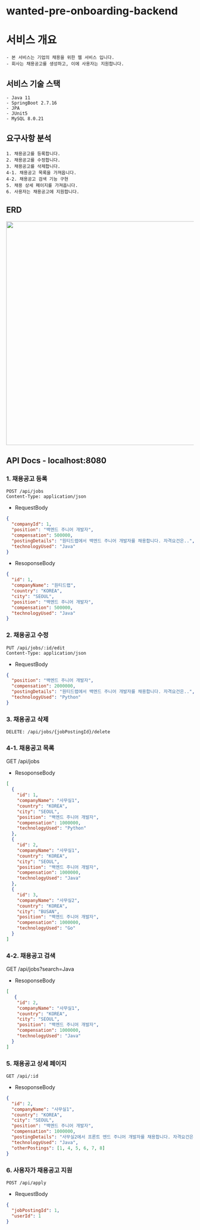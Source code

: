 # wanted-pre-onboarding-backend

# 서비스 개요
    - 본 서비스는 기업의 채용을 위한 웹 서비스 입니다.
    - 회사는 채용공고를 생성하고, 이에 사용자는 지원합니다.


## 서비스 기술 스택
    - Java 11
    - SpringBoot 2.7.16
    - JPA
    - JUnit5
    - MySQL 8.0.21

## 요구사항 분석
    1. 채용공고를 등록합니다.
    2. 채용공고를 수정합니다.
    3. 채용공고를 삭제합니다.
    4-1. 채용공고 목록을 가져옵니다.
    4-2. 채용공고 검색 기능 구현
    5. 채용 상세 페이지를 가져옵니다.
    6. 사용자는 채용공고에 지원합니다.

## ERD

<img width="600" heigth="600" src="https://github.com/JWbase/wanted-pre-onboarding-backend/assets/87960006/8635cfde-a004-4ce2-b87d-7188b5ababce">

## API Docs - localhost:8080

### 1. 채용공고 등록

    POST /api/jobs
    Content-Type: application/json

- RequestBody
```json
{
  "companyId": 1,
  "position": "백엔드 주니어 개발자",
  "compensation": 500000,
  "postingDetails": "원티드랩에서 백엔드 주니어 개발자를 채용합니다. 자격요건은..",
  "technologyUsed": "Java"
}
```

- ResoponseBody
```json
{
  "id": 1,
  "companyName": "원티드랩",
  "country": "KOREA",
  "city": "SEOUL",
  "position": "백엔드 주니어 개발자",
  "compensation": 500000,
  "technologyUsed": "Java"
}
```

### 2. 채용공고 수정
    PUT /api/jobs/:id/edit
    Content-Type: application/json

- RequestBody
```json
{
  "position": "백엔드 주니어 개발자",
  "compensation": 2000000,
  "postingDetails": "원티드랩에서 백엔드 주니어 개발자를 채용합니다. 자격요건은..",
  "technologyUsed": "Python"
}
```

### 3. 채용공고 삭제
    DELETE: /api/jobs/{jobPostingId}/delete

### 4-1. 채용공고 목록
GET /api/jobs

- ResoponseBody
```json
[
  {
    "id": 1,
    "companyName": "사무실1",
    "country": "KOREA",
    "city": "SEOUL",
    "position": "백엔드 주니어 개발자",
    "compensation": 1000000,
    "technologyUsed": "Python"
  },
  {
    "id": 2,
    "companyName": "사무실1",
    "country": "KOREA",
    "city": "SEOUL",
    "position": "백엔드 주니어 개발자",
    "compensation": 1000000,
    "technologyUsed": "Java"
  },
  {
    "id": 3,
    "companyName": "사무실2",
    "country": "KOREA",
    "city": "BUSAN",
    "position": "백엔드 주니어 개발자",
    "compensation": 1000000,
    "technologyUsed": "Go"
  }
]
```

### 4-2. 채용공고 검색
GET /api/jobs?search=Java

- ResoponseBody
```json
[
   {
    "id": 2,
    "companyName": "사무실1",
    "country": "KOREA",
    "city": "SEOUL",
    "position": "백엔드 주니어 개발자",
    "compensation": 1000000,
    "technologyUsed": "Java"
  }
]
```

### 5. 채용공고 상세 페이지
    GET /api/:id

- ResoponseBody
```json
{
  "id": 2,
  "companyName": "사무실1",
  "country": "KOREA",
  "city": "SEOUL",
  "position": "백엔드 주니어 개발자",
  "compensation": 1000000,
  "postingDetails": "사무실2에서 프론트 엔드 주니어 개발자를 채용합니다. 자격요건은..",
  "technologyUsed": "Java",
  "otherPostings": [1, 4, 5, 6, 7, 8]
}
```

### 6. 사용자가 채용공고 지원
    POST /api/apply

- RequestBody
```json
{
  "jobPostingId": 1,
  "userId": 1
}
```
